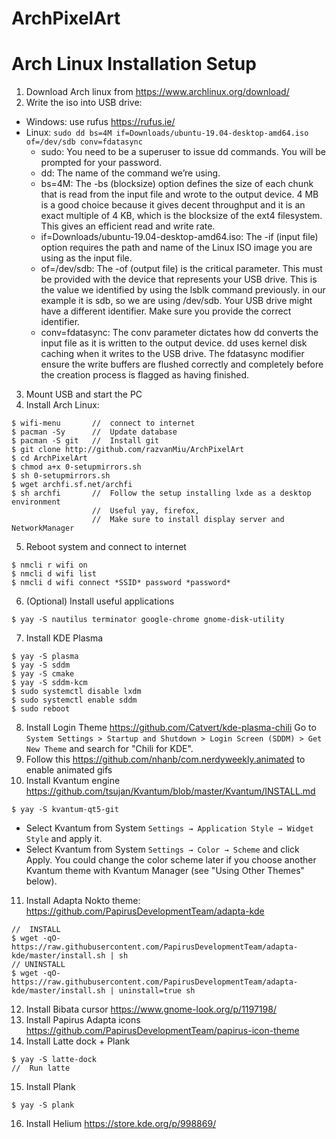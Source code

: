 # ArchPixelArt

# Arch Linux Installation Setup

1. Download Arch linux from https://www.archlinux.org/download/
2. Write the iso into USB drive:
  - Windows: use rufus https://rufus.ie/
  - Linux: `sudo dd bs=4M if=Downloads/ubuntu-19.04-desktop-amd64.iso of=/dev/sdb conv=fdatasync`
    * sudo: You need to be a superuser to issue dd commands. You will be prompted for your password.
    * dd: The name of the command we’re using.
    * bs=4M: The -bs (blocksize) option defines the size of each chunk that is read from the input file and wrote to the output device. 4 MB is a good choice because it gives decent throughput and it is an exact multiple of 4 KB, which is the blocksize of the ext4 filesystem. This gives an efficient read and write rate.
    * if=Downloads/ubuntu-19.04-desktop-amd64.iso: The -if (input file) option requires the path and name of the Linux ISO image you are using as the input file.
    * of=/dev/sdb: The -of (output file) is the critical parameter. This must be provided with the device that represents your USB drive. This is the value we identified by using the lsblk command previously. in our example it is sdb, so we are using /dev/sdb. Your USB drive might have a different identifier. Make sure you provide the correct identifier.
    * conv=fdatasync: The conv parameter dictates how dd converts the input file as it is written to the output device. dd uses kernel disk caching when it writes to the USB drive. The fdatasync modifier ensure the write buffers are flushed correctly and completely before the creation process is flagged as having finished.
3. Mount USB and start the PC
4. Install Arch Linux:
```
$ wifi-menu       //  connect to internet
$ pacman -Sy      //  Update database
$ pacman -S git   //  Install git
$ git clone http://github.com/razvanMiu/ArchPixelArt
$ cd ArchPixelArt
$ chmod a+x 0-setupmirrors.sh
$ sh 0-setupmirrors.sh
$ wget archfi.sf.net/archfi
$ sh archfi       //  Follow the setup installing lxde as a desktop environment
                  //  Useful yay, firefox,
                  //  Make sure to install display server and NetworkManager
```
5. Reboot system and connect to internet
```
$ nmcli r wifi on
$ nmcli d wifi list
$ nmcli d wifi connect *SSID* password *password*
```
6. (Optional) Install useful applications
```
$ yay -S nautilus terminator google-chrome gnome-disk-utility 
```
7. Install KDE Plasma
```
$ yay -S plasma
$ yay -S sddm
$ yay -S cmake
$ yay -S sddm-kcm
$ sudo systemctl disable lxdm
$ sudo systemctl enable sddm
$ sudo reboot
```
8. Install Login Theme https://github.com/Catvert/kde-plasma-chili
Go to `System Settings > Startup and Shutdown > Login Screen (SDDM) > Get New Theme` and search for "Chili for KDE".
9. Follow this https://github.com/nhanb/com.nerdyweekly.animated to enable animated gifs
10. Install Kvantum engine https://github.com/tsujan/Kvantum/blob/master/Kvantum/INSTALL.md
```
$ yay -S kvantum-qt5-git
```
  - Select Kvantum from System `Settings → Application Style → Widget Style` and apply it.
  - Select Kvantum from System `Settings → Color → Scheme` and click Apply. You could change the color scheme later if you choose another Kvantum theme with Kvantum Manager (see "Using Other Themes" below).
11. Install Adapta Nokto theme: https://github.com/PapirusDevelopmentTeam/adapta-kde
```
//  INSTALL
$ wget -qO- https://raw.githubusercontent.com/PapirusDevelopmentTeam/adapta-kde/master/install.sh | sh
// UNINSTALL
$ wget -qO- https://raw.githubusercontent.com/PapirusDevelopmentTeam/adapta-kde/master/install.sh | uninstall=true sh
```
12. Install Bibata cursor https://www.gnome-look.org/p/1197198/
13. Install Papirus Adapta icons https://github.com/PapirusDevelopmentTeam/papirus-icon-theme
14. Install Latte dock + Plank
```
$ yay -S latte-dock
//  Run latte
```
15. Install Plank
```
$ yay -S plank
```
16. Install Helium https://store.kde.org/p/998869/
